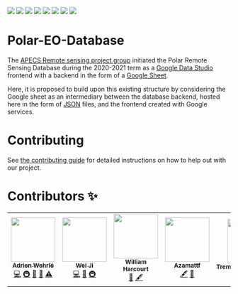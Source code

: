 [![](https://www.repostatus.org/badges/latest/concept.svg)](https://www.repostatus.org/badges/latest/wip.svg)
[![](https://img.shields.io/badge/License-GPLv3-blue.svg)](https://www.gnu.org/licenses/gpl-3.0)
[![](https://github.com/APECS-Earth-Observation/Polar-EO-Database/workflows/CI/badge.svg)](https://github.com/APECS-Earth-Observation/Polar-EO-Database/actions)
[![](https://github.com/APECS-Earth-Observation/Polar-EO-Database/workflows/CD/badge.svg)](https://github.com/APECS-Earth-Observation/Polar-EO-Database/actions)
[![](https://img.shields.io/badge/code%20style-black-000000.svg)](https://github.com/psf/black)
[![](https://img.shields.io/badge/Maintained%3F-yes-green.svg)](https://GitHub.com/Naereen/StrapDown.js/graphs/commit-activity)
[![](https://img.shields.io/lgtm/alerts/g/APECS-Earth-Observation/Polar-EO-Database.svg?logo=lgtm&logoWidth=18)](https://lgtm.com/projects/g/APECS-Earth-Observation/Polar-EO-Database/alerts/)
[![](https://img.shields.io/lgtm/grade/python/g/APECS-Earth-Observation/Polar-EO-Database.svg?logo)](https://lgtm.com/projects/g/APECS-Earth-Observation/Polar-EO-Database/context:python)

# Polar-EO-Database
The [APECS Remote sensing project group](https://www.apecs.is/who-we-are/project-groups.html) initiated the Polar Remote Sensing
Database during the 2020-2021 term as a [Google Data Studio](https://datastudio.google.com/u/0/) frontend with a
backend in the form of a [Google Sheet](https://www.google.com/sheets/about/).

Here, it is proposed to build upon this existing structure by considering the
Google sheet as an intermediary between the database backend, hosted here in the
form of [JSON](https://www.json.org) files, and the frontend created with Google services.

# Contributing

See [the contributing guide](CONTRIBUTING.md) for detailed instructions
on how to help out with our project.

# Contributors ✨

 <!-- ALL-CONTRIBUTORS-LIST:START - Do not remove or modify this section -->
<!-- prettier-ignore-start -->
<!-- markdownlint-disable -->
<table>
  <tr>
    <td align="center"><a href="https://github.com/AdrienWehrle"><img src="https://avatars.githubusercontent.com/u/44843368?v=4?s=100" width="100px;" alt=""/><br /><sub><b>Adrien Wehrlé </b></sub></a><br /><a href="https://github.com/APECS-Earth-Observation/Polar-EO-Database/commits?author=AdrienWehrle" title="Code">💻</a> <a href="#infra-AdrienWehrle" title="Infrastructure (Hosting, Build-Tools, etc)">🚇</a> <a href="#data-AdrienWehrle" title="Data">🔣</a> <a href="#maintenance-AdrienWehrle" title="Maintenance">🚧</a> <a href="https://github.com/APECS-Earth-Observation/Polar-EO-Database/commits?author=AdrienWehrle" title="Tests">⚠️</a></td>
    <td align="center"><a href="http://weiji14.github.io"><img src="https://avatars.githubusercontent.com/u/23487320?v=4?s=100" width="100px;" alt=""/><br /><sub><b>Wei Ji</b></sub></a><br /><a href="https://github.com/APECS-Earth-Observation/Polar-EO-Database/commits?author=weiji14" title="Code">💻</a> <a href="https://github.com/APECS-Earth-Observation/Polar-EO-Database/commits?author=weiji14" title="Documentation">📖</a> <a href="#infra-weiji14" title="Infrastructure (Hosting, Build-Tools, etc)">🚇</a></td>
    <td align="center"><a href="http://www.williamharcourt.co.uk"><img src="https://avatars.githubusercontent.com/u/48527570?v=4?s=100" width="100px;" alt=""/><br /><sub><b>William Harcourt</b></sub></a><br /><a href="#ideas-wdharcourt1" title="Ideas, Planning, & Feedback">🤔</a> <a href="#content-wdharcourt1" title="Content">🖋</a></td>
    <td align="center"><a href="https://github.com/Azamattf"><img src="https://avatars.githubusercontent.com/u/70375131?v=4?s=100" width="100px;" alt=""/><br /><sub><b>Azamattf</b></sub></a><br /><a href="#content-Azamattf" title="Content">🖋</a> <a href="#ideas-Azamattf" title="Ideas, Planning, & Feedback">🤔</a></td>
    <td align="center"><a href="https://github.com/TremendousEnceladus"><img src="https://avatars.githubusercontent.com/u/103304374?v=4?s=100" width="100px;" alt=""/><br /><sub><b>TremendousEnceladus</b></sub></a><br /><a href="https://github.com/APECS-Earth-Observation/Polar-EO-Database/commits?author=TremendousEnceladus" title="Tests">⚠️</a></td>
  </tr>
</table>

<!-- markdownlint-restore -->
<!-- prettier-ignore-end -->

<!-- ALL-CONTRIBUTORS-LIST:END -->

